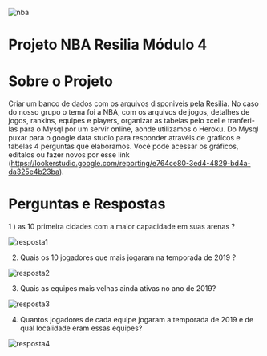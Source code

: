 ![nba](https://user-images.githubusercontent.com/114073415/216854191-4302fbb2-627b-4495-a390-863a9a119b02.jpeg)

# Projeto NBA Resilia Módulo 4

# Sobre o Projeto 
Criar um banco de dados com os arquivos disponiveis pela Resilia. No caso do nosso grupo o tema foi a NBA, com os arquivos de jogos, detalhes de jogos, rankins, equipes e players, organizar as tabelas pelo xcel e tranferi-las para o Mysql por um servir online, aonde utilizamos o Heroku. Do Mysql puxar para o google data studio para responder atravéis de graficos e tabelas 4 perguntas que elaboramos. Você pode acessar os gráficos, editalos ou fazer novos por esse link (https://lookerstudio.google.com/reporting/e764ce80-3ed4-4829-bd4a-da325e4b23ba).

# Perguntas e Respostas 

1 ) as 10 primeira cidades com a maior capacidade em suas arenas ?

![resposta1](https://user-images.githubusercontent.com/114073415/216860743-b23133a7-5893-4dd8-9d18-0794ced21871.png)

2) Quais os 10 jogadores que mais jogaram na temporada de 2019 ?

![resposta2](https://user-images.githubusercontent.com/114073415/216860792-30c389dd-9630-4387-a4c2-a512ceec2d75.png)

3) Quais as equipes mais velhas ainda ativas no ano de 2019?

![resposta3](https://user-images.githubusercontent.com/114073415/216860821-ad03d2d1-1d3f-405b-99dd-710f13242f47.png)

4) Quantos jogadores de cada equipe jogaram a temporada de 2019 e de qual localidade eram essas equipes?

![resposta4](https://user-images.githubusercontent.com/114073415/216860886-6584b16e-22b3-484e-90f5-b0075afc1e4c.png)

